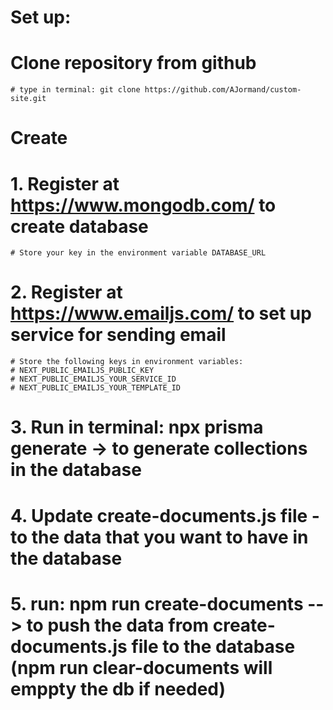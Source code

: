 # Set up:

# Clone repository from github
    # type in terminal: git clone https://github.com/AJormand/custom-site.git

# Create

# 1. Register at https://www.mongodb.com/ to create database

    # Store your key in the environment variable DATABASE_URL

# 2. Register at https://www.emailjs.com/ to set up service for sending email

    # Store the following keys in environment variables:
    # NEXT_PUBLIC_EMAILJS_PUBLIC_KEY
    # NEXT_PUBLIC_EMAILJS_YOUR_SERVICE_ID
    # NEXT_PUBLIC_EMAILJS_YOUR_TEMPLATE_ID


# 3. Run in terminal: npx prisma generate -> to generate collections in the database

# 4. Update create-documents.js file - to the data that you want to have in the database

# 5. run: npm run create-documents --> to push the data from create-documents.js file to the database (npm run clear-documents will emppty the db if needed)